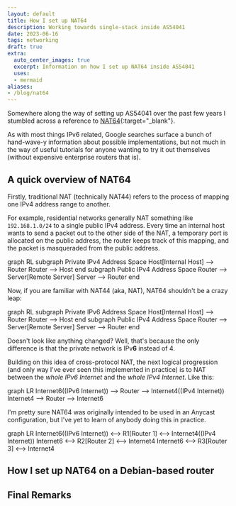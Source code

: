 ```yaml
---
layout: default
title: How I set up NAT64
description: Working towards single-stack inside AS54041
date: 2023-06-16
tags: networking
draft: true
extra:
  auto_center_images: true
  excerpt: Information on how I set up NAT64 inside AS54041
  uses:
  - mermaid
aliases:
- /blog/nat64
---
```


Somewhere along the way of setting up AS54041 over the past few years I stumbled across a reference to [NAT64](https://en.wikipedia.org/wiki/NAT64){:target="_blank"}.

As with most things IPv6 related, Google searches surface a bunch of hand-wave-y information about possible implementations, but not much in the way of useful tutorials for anyone wanting to try it out themselves (without expensive enterprise routers that is).

## A quick overview of NAT64

Firstly, traditional NAT (technically NAT44) refers to the process of mapping one IPv4 address range to another.

For example, residential networks generally NAT something like `192.168.1.0/24` to a single public IPv4 address. Every time an internal host wants to send a packet out to the other side of the NAT, a temporary port is allocated on the public address, the router keeps track of this mapping, and the packet is masqueraded from the public address.

<div class="mermaid">
graph RL
  subgraph Private IPv4 Address Space
    Host[Internal Host] --> Router
    Router --> Host
  end
  subgraph Public IPv4 Address Space
    Router --> Server[Remote Server]
    Server --> Router
  end
</div>

Now, if you are familiar with NAT44 (aka, NAT), NAT64 shouldn't be a crazy leap:

<div class="mermaid">
graph RL
  subgraph Private IPv6 Address Space
    Host[Internal Host] --> Router
    Router --> Host
  end
  subgraph Public IPv4 Address Space
    Router --> Server[Remote Server]
    Server --> Router
  end
</div>

Doesn't look like anything changed? Well, that's because the only difference is that the private network is IPv**6** instead of 4.

Building on this idea of cross-protocol NAT, the next logical progression (and only way I've ever seen this implemented in practice) is to NAT between the *whole IPv6 Internet* and the *whole IPv4 Internet*. Like this:

<div class="mermaid">
graph LR
  Internet6((IPv6 Internet)) --> Router --> Internet4((IPv4 Internet))
  Internet4 --> Router --> Internet6
</div>

I'm pretty sure NAT64 was originally intended to be used in an Anycast configuration, but I've yet to learn of anybody doing this in practice.

<div class="mermaid">
graph LR
  Internet6((IPv6 Internet))  <--> R1[Router 1] <--> Internet4((IPv4 Internet))
  Internet6 <--> R2[Router 2] <--> Internet4
  Internet6 <--> R3[Router 3] <--> Internet4
</div>

## How I set up NAT64 on a Debian-based router

## Final Remarks
